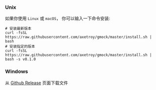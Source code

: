 ### Unix

如果你使用 `Linux` 或 `macOS`， 你可以输入一下命令安装:

```shell
# 安装最新版本
curl -fsSL https://raw.githubusercontent.com/axetroy/gmock/master/install.sh | bash
# 安装指定的版本
curl -fsSL https://raw.githubusercontent.com/axetroy/gmock/master/install.sh | bash -s v0.1.0
```

### Windows

从 [Github Release](https://github.com/axetroy/gmock/releases) 页面下载文件
